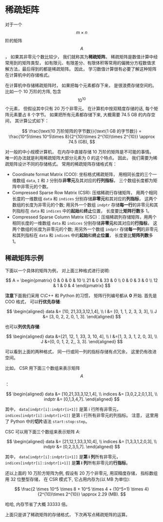 # 稀疏矩阵

对于一个 $$m\times n$$ 阶的矩阵 $$A$$， 如果其非零元个数比较少， 我们就称其为**稀疏矩阵**。 稀疏矩阵是数值计算中经常用到的矩阵类型， 如有限元、有限差分、有限体积等常用的偏微分方程数值求解方法，最后得到的都是稀疏矩阵。 因此， 学习数值计算很有必要了解这种矩阵在计算机中的存储格式。

在计算机中存储稀疏矩阵时， 如果把每个元素都存下来， 是很浪费存储空间的。 比如一个 10 万阶的方阵, 包含 $$10^{10}$$ 个元素， 但假设其中只有 20 万个非零元。 在计算机中按双精度存储的话, 每个矩阵元素要占 8 个字节。 如果把所有元素都存储下来, 大概需要 74.5 GB 的内存空间， 其计算公式如下：


$$ 
\frac{\text{10 万阶矩阵的字节数}}{\text{1 GB 的字节数}} = \frac{10^5\times 10^5\times 8}{2^{10}\times 2^{10}\times 2^{10}} \approx 74.5 (GB),
$$


对一般的中小规模计算机， 在内存中直接存储 10 万阶的矩阵是不可能的事情。 唯一的办法就是利用稀疏矩阵大部分元素为 0 的这个特点。 因此， 我们需要为稀疏矩阵设计不同的存储格式。 常用的稀疏矩阵存储格式有：

* Coordinate format Matrix \(COO\): 坐标格式稀疏矩阵， 用相同长度的三个一维数组 
  `data`, `I` 和 `J` 分别存**非零元**及其对应的**行列指标**， 三个数组长度都为矩阵中非零元的个数。
* Compressed Sparse Row Matrix \(CSR\): 压缩稀疏行存储矩阵， 用两个相同长度的一维数组 `data` 和 `indices` 分别存储**非零元**和其对应的**列指标**， 这两个数组的长度为非零元的个数; 用另外一个数组 `indptr` 存储**每一行**的非零元和其列指标在 `data` 和 `indices` 中的**起始**和**终止**位置， 长度要比**矩阵行数**多 1。
* Compressed Sparse Column Matrix \(CSC\)：压缩稀疏列存储矩阵，用两个相同长度的一维数组 `data` 和 `indices` 分别存储**非零元**和其对应的**行指标**， 这两个数组的长度为非零元的个数; 用另外一个数组 `indptr` 存储**每一列**的非零元和其列指标在 `data` 和 `indices` 中的**起始**和**终止位置**， 长度要比**矩阵列数**多 1。

## 稀疏矩阵示例

下面以一个具体的矩阵为例， 对上面三种格式进行说明:

$$
A = \begin{pmatrix} 
 0 & 0 & 0 & 10 \\
 21 & 0 & 33 & 0 \\ 
 0 & 0 & 3 & 0 \\ 
 12 & 1 & 0 & 4 
 \end{pmatrix}
$$

**注意**下面我们采用 C\C++ 和 Python 的习惯， 矩阵行列编号都从 **0** 开始. 首先是 COO 格式， 可以**行优先存储**:

$$
\begin{aligned} 
data &= [10, 21,33,3,12,1,4], \\
I &= [0, 1, 1, 2, 3, 3, 3], \\
J &= [3, 0, 2, 2, 0, 1, 3]. 
\end{aligned}
$$

也可以**列优先存储**:

$$
\begin{aligned}
data &=[21, 12, 1, 33, 3, 10, 4], \\
I &=[1, 3, 3, 1, 2, 0, 3], \\
J &=[0, 0, 1, 2, 2,, 3, 3]. 
\end{aligned}
$$

可以看到上面的两种格式， 同一行或同一列的指标存储有点冗余， 这里仍有改进空间。

比如， CSR 用下面三个数组来表示矩阵 $$A$$：

$$
\begin{aligned} 
data &= [10,21,33,3,12,1,4], \\
indices &= [3,0,2,2,0,1,3], \\ 
indptr &= [0,1,3,4,7].
\end{aligned}
$$

其中， `data[indptr[i]:indptr[i+1]]` 是第 i 行所有非零元， `indices[indptr[i]:indptr[i+1]]` 是第 i 行所有非零元的列指标。 注意， 这里用了 Python 中的**切片**语法 `start:stop:step`。 

CSC 可以用下面三个数组来表示矩阵 $A$:

$$
\begin{aligned} 
data &= [21,12,1,33,3,10,4], \\
indices &= [1,3,3,1,2,0,3], \\
indptr &= [0,2,3,5,7]. 
\end{aligned}
$$

其中， `data[indptr[i]:indptr[i+1]]` 是**第 i 列**所有非零元， `indices[indptr[i]:indptr[i+1]]` 是**第 i 列**所有非零元的**行指标**。 

还以上面的 10 万阶方矩阵为例, 假设有 20 万个非零元, 用双精度存储， 指标数组用 32 位整型存储， 在 CSR 模式下, 它占用内存为\(以 MB 为单位\):

$$
\frac{2 \times 10^5 \times 8 + 10^5 \times 4 + (10^5+1) \times 4}{2^{10}\times 2^{10}} \approx 2.29 (MB).
$$

哈哈, 内存节省了大概 33333 倍。

上面只是讲了稀疏矩阵的存储格式， 下次再写点稀疏矩阵的运算。

